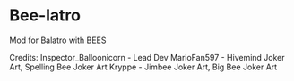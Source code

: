 # Bee-latro
Mod for Balatro with BEES







Credits:
Inspector_Balloonicorn - Lead Dev
MarioFan597 - Hivemind Joker Art, Spelling Bee Joker Art
Kryppe - Jimbee Joker Art, Big Bee Joker Art
